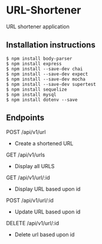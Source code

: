 # URL-Shortener
URL shortener application
## Installation instructions
```
$ npm install body-parser
$ npm install express
$ npm install --save-dev chai
$ npm install --save-dev expect
$ npm install --save-dev mocha
$ npm install --save-dev supertest
$ npm install sequelize
$ npm install mysql
$ npm install dotenv --save
```
## Endpoints

POST /api/v1/url
- Create a shortened URL

GET /api/v1/urls
- Display all URLS

GET /api/v1/url/:id
- Display URL based upon id

POST /api/v1/url/:id
- Update URL based upon id

DELETE /api/v1/url/:id
- Delete url based upon id